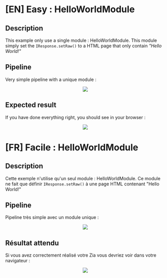 # [EN] Easy : HelloWorldModule
## Description
This example only use a single module : HelloWorldModule.
This module simply set the ```IResponse.setRaw()``` to a HTML page that only contain *"Hello World!"*
## Pipeline
Very simple pipeline with a unique module :
<p align="center">
  <img src="https://i.imgur.com/pmp55Th.png">
</p>

## Expected result
If you have done everything right, you should see in your browser :
<p align="center">
  <img src="https://i.imgur.com/IEujdYj.png">
</p>

# [FR] Facile : HelloWorldModule
## Description
Cette exemple n'utilise qu'un seul module : HelloWorldModule.
Ce module ne fait que définir ```IResponse.setRaw()``` à une page HTML contenant "Hello World!"
## Pipeline
Pipeline très simple avec un module unique :
<p align="center">
  <img src="https://i.imgur.com/pmp55Th.png">
</p>

## Résultat attendu
Si vous avez correctement réalisé votre Zia vous devriez voir dans votre navigateur :
<p align="center">
  <img src="https://i.imgur.com/IEujdYj.png">
</p>